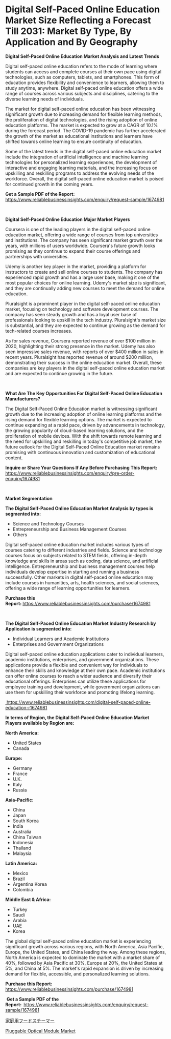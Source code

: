 <p><h1>Digital Self-Paced Online Education Market Size Reflecting a Forecast Till 2031: Market By Type, By Application and By Geography</h1></p><p><strong>Digital Self-Paced Online Education Market Analysis and Latest Trends</strong></p>
<p><p>Digital self-paced online education refers to the mode of learning where students can access and complete courses at their own pace using digital technologies, such as computers, tablets, and smartphones. This form of education provides flexibility and convenience to learners, allowing them to study anytime, anywhere. Digital self-paced online education offers a wide range of courses across various subjects and disciplines, catering to the diverse learning needs of individuals.</p><p>The market for digital self-paced online education has been witnessing significant growth due to increasing demand for flexible learning methods, the proliferation of digital technologies, and the rising adoption of online education platforms. The market is expected to grow at a CAGR of 10.1% during the forecast period. The COVID-19 pandemic has further accelerated the growth of the market as educational institutions and learners have shifted towards online learning to ensure continuity of education.</p><p>Some of the latest trends in the digital self-paced online education market include the integration of artificial intelligence and machine learning technologies for personalized learning experiences, the development of interactive and engaging learning materials, and the increasing focus on upskilling and reskilling programs to address the evolving needs of the workforce. Overall, the digital self-paced online education market is poised for continued growth in the coming years.</p></p>
<p><strong>Get a Sample PDF of the Report:&nbsp;</strong> <a href="https://www.reliablebusinessinsights.com/enquiry/request-sample/1674981">https://www.reliablebusinessinsights.com/enquiry/request-sample/1674981</a></p>
<p>&nbsp;</p>
<p><strong>Digital Self-Paced Online Education Major Market Players</strong></p>
<p><p>Coursera is one of the leading players in the digital self-paced online education market, offering a wide range of courses from top universities and institutions. The company has seen significant market growth over the years, with millions of users worldwide. Coursera's future growth looks promising as they continue to expand their course offerings and partnerships with universities.</p><p>Udemy is another key player in the market, providing a platform for instructors to create and sell online courses to students. The company has experienced rapid growth and has a large user base, making it one of the most popular choices for online learning. Udemy's market size is significant, and they are continually adding new courses to meet the demand for online education.</p><p>Pluralsight is a prominent player in the digital self-paced online education market, focusing on technology and software development courses. The company has seen steady growth and has a loyal user base of professionals looking to upskill in the tech industry. Pluralsight's market size is substantial, and they are expected to continue growing as the demand for tech-related courses increases.</p><p>As for sales revenue, Coursera reported revenue of over $100 million in 2020, highlighting their strong presence in the market. Udemy has also seen impressive sales revenue, with reports of over $400 million in sales in recent years. Pluralsight has reported revenue of around $200 million, demonstrating their success in the online education market. Overall, these companies are key players in the digital self-paced online education market and are expected to continue growing in the future.</p></p>
<p>&nbsp;</p>
<p><strong>What Are The Key Opportunities For Digital Self-Paced Online Education Manufacturers?</strong></p>
<p><p>The Digital Self-Paced Online Education market is witnessing significant growth due to the increasing adoption of online learning platforms and the rising demand for flexible learning options. The market is expected to continue expanding at a rapid pace, driven by advancements in technology, the growing popularity of cloud-based learning solutions, and the proliferation of mobile devices. With the shift towards remote learning and the need for upskilling and reskilling in today's competitive job market, the future outlook for the Digital Self-Paced Online Education market remains promising with continuous innovation and customization of educational content.</p></p>
<p><strong>Inquire or Share Your Questions If Any Before Purchasing This Report:</strong> <a href="https://www.reliablebusinessinsights.com/enquiry/pre-order-enquiry/1674981">https://www.reliablebusinessinsights.com/enquiry/pre-order-enquiry/1674981</a></p>
<p>&nbsp;</p>
<p><strong>Market Segmentation</strong></p>
<p><strong>The Digital Self-Paced Online Education Market Analysis by types is segmented into:</strong></p>
<p><ul><li>Science and Technology Courses</li><li>Entrepreneurship and Business Management Courses</li><li>Others</li></ul></p>
<p><p>Digital self-paced online education market includes various types of courses catering to different industries and fields. Science and technology courses focus on subjects related to STEM fields, offering in-depth knowledge and skills in areas such as coding, data science, and artificial intelligence. Entrepreneurship and business management courses help individuals develop expertise in starting and running a business successfully. Other markets in digital self-paced online education may include courses in humanities, arts, health sciences, and social sciences, offering a wide range of learning opportunities for learners.</p></p>
<p><strong>Purchase this Report:&nbsp;</strong><a href="https://www.reliablebusinessinsights.com/purchase/1674981">https://www.reliablebusinessinsights.com/purchase/1674981</a></p>
<p>&nbsp;</p>
<p><strong>The Digital Self-Paced Online Education Market Industry Research by Application is segmented into:</strong></p>
<p><ul><li>Individual Learners and Academic Institutions</li><li>Enterprises and Government Organizations</li></ul></p>
<p><p>Digital self-paced online education applications cater to individual learners, academic institutions, enterprises, and government organizations. These applications provide a flexible and convenient way for individuals to enhance their skills and knowledge at their own pace. Academic institutions can offer online courses to reach a wider audience and diversify their educational offerings. Enterprises can utilize these applications for employee training and development, while government organizations can use them for upskilling their workforce and promoting lifelong learning.</p></p>
<p><a href="https://www.reliablebusinessinsights.com/digital-self-paced-online-education-r1674981">&nbsp;https://www.reliablebusinessinsights.com/digital-self-paced-online-education-r1674981</a></p>
<p><strong>In terms of Region, the Digital Self-Paced Online Education Market Players available by Region are:</strong></p>
<p>
    <p> <strong> North America: </strong>
        <ul>
            <li>United States</li>
            <li>Canada</li>
        </ul>
        </p> 
    <p> <strong> Europe: </strong>
        <ul>
            <li>Germany</li>
            <li>France</li>
            <li>U.K.</li>
            <li>Italy</li>
            <li>Russia</li>
        </ul>
        </p> 
    <p> <strong> Asia-Pacific: </strong>
        <ul>
            <li>China</li>
            <li>Japan</li>
            <li>South Korea</li>
            <li>India</li>
            <li>Australia</li>
            <li>China Taiwan</li>
            <li>Indonesia</li>
            <li>Thailand</li>
            <li>Malaysia</li>
        </ul>
        </p> 
    <p> <strong> Latin America: </strong>
        <ul>
            <li>Mexico</li>
            <li>Brazil</li>
            <li>Argentina Korea</li>
            <li>Colombia</li>
        </ul>
        </p> 
    <p> <strong> Middle East & Africa: </strong>
        <ul>
            <li>Turkey</li>
            <li>Saudi</li>
            <li>Arabia</li>
            <li>UAE</li>
            <li>Korea</li>
        </ul>
    </p>
    </p>
<p><p>The global digital self-paced online education market is experiencing significant growth across various regions, with North America, Asia Pacific, Europe, the United States, and China leading the way. Among these regions, North America is expected to dominate the market with a market share of 40%, followed by Asia Pacific at 30%, Europe at 20%, the United States at 5%, and China at 5%. The market's rapid expansion is driven by increasing demand for flexible, accessible, and personalized learning solutions.</p></p>
<p><strong>Purchase this Report: </strong><a href="https://www.reliablebusinessinsights.com/purchase/1674981">https://www.reliablebusinessinsights.com/purchase/1674981</a></p>
<p>&nbsp;<strong>Get a Sample PDF of the Report:&nbsp;&nbsp;</strong><a href="https://www.reliablebusinessinsights.com/enquiry/request-sample/1674981">https://www.reliablebusinessinsights.com/enquiry/request-sample/1674981</a></p>
<p><strong></strong></p>
<p><p><a href="https://github.com/FredaJerde/Market-Research-Report-List-1/blob/main/1812426107190.md">家庭用フードスチーマー</a></p><p><a href="https://issuu.com/reportprime-2/docs/pluggable-optical-module-market-size-2030.pptx">Pluggable Optical Module Market</a></p></p>